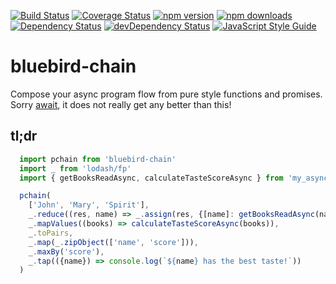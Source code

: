 [![Build Status](https://travis-ci.org/jamonkko/bluebird-chain.svg?branch=master)](https://travis-ci.org/jamonkko/bluebird-chain)
[![Coverage Status](https://coveralls.io/repos/github/jamonkko/bluebird-chain/badge.svg?branch=master)](https://coveralls.io/github/jamonkko/bluebird-chain?branch=master)
[![npm version](https://img.shields.io/npm/v/bluebird-chain.svg?style=flat-square)](https://www.npmjs.com/package/bluebird-chain)
[![npm downloads](https://img.shields.io/npm/dm/bluebird-chain.svg?style=flat-square)](https://www.npmjs.com/package/bluebird-chain)
[![Dependency Status](https://david-dm.org/jamonkko/bluebird-chain.svg)](https://david-dm.org/jamonkko/bluebird-chain)
[![devDependency Status](https://david-dm.org/jamonkko/bluebird-chain/dev-status.svg)](https://david-dm.org/jamonkko/bluebird-chain#info=devDependencies)
[![JavaScript Style Guide](https://img.shields.io/badge/code%20style-standard-brightgreen.svg)](http://standardjs.com/)
# bluebird-chain
Compose your async program flow from pure style functions and promises.
Sorry [await](https://tc39.github.io/ecmascript-asyncawait/#examples), it does not really get any better than this!

## tl;dr
```javascript
  import pchain from 'bluebird-chain'
  import _ from 'lodash/fp'
  import { getBooksReadAsync, calculateTasteScoreAsync } from 'my_async_functions'

  pchain(
    ['John', 'Mary', 'Spirit'],
    _.reduce((res, name) => _.assign(res, {[name]: getBooksReadAsync(name)}), {}),
    _.mapValues((books) => calculateTasteScoreAsync(books)),
    _.toPairs,
    _.map(_.zipObject(['name', 'score'])),
    _.maxBy('score'),
    _.tap(({name}) => console.log(`${name} has the best taste!`))
  )
```
